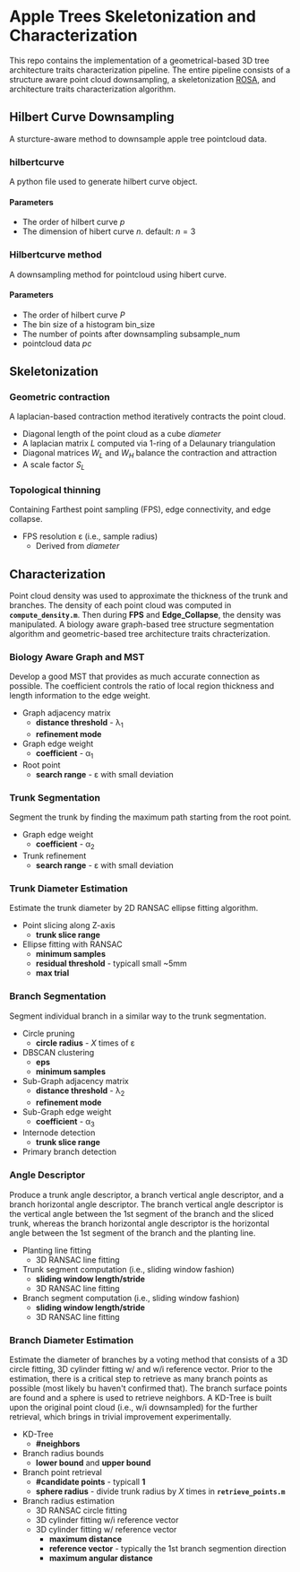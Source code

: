 # Apple Trees Skeletonization and Characterization

This repo contains the implementation of a geometrical-based 3D tree architecture traits characterization pipeline. The entire pipeline consists of a structure aware point cloud downsampling, a skeletonization [ROSA](https://github.com/jjcao/skeletonization), and architecture traits characterization algorithm.

## Hilbert Curve Downsampling

A sturcture-aware method to downsample apple tree pointcloud data.

### hilbertcurve

A python file used to generate hilbert curve object.

#### Parameters

- The order of hilbert curve $p$
- The dimension of hibert curve $n$. default: $n=3$

### Hilbertcurve method

A downsampling method for pointcloud using hibert curve.

#### Parameters

- The order of hilbert curve $P$
- The bin size of a histogram bin_size
- The number of points after downsampling subsample_num
- pointcloud data $pc$

## Skeletonization

### Geometric contraction

A laplacian-based contraction method iteratively contracts the point cloud.

- Diagonal length of the point cloud as a cube *diameter*
- A laplacian matrix *L* computed via 1-ring of a Delaunary triangulation
- Diagonal matrices *W<sub>L</sub>* and *W<sub>H</sub>* balance the contraction and attraction
- A scale factor *S<sub>L</sub>*

### Topological thinning

Containing Farthest point sampling (FPS), edge connectivity, and edge collapse.

- FPS resolution &epsilon; (i.e., sample radius)
  - Derived from *diameter*

## Characterization

Point cloud density was used to approximate the thickness of the trunk and branches. The density of each point cloud was computed in **`compute_density.m`**. Then during **FPS** and **Edge_Collapse**, the density was manipulated. A biology aware graph-based tree structure segmentation algorithm and geometric-based tree architecture traits chracterization.

### Biology Aware Graph and MST

Develop a good MST that provides as much accurate connection as possible. The coefficient controls the ratio of local region thickness and length information to the edge weight.

- Graph adjacency matrix 
  - **distance threshold** - &lambda;<sub>1</sub> 
  - **refinement mode**
- Graph edge weight
  - **coefficient** - &alpha;<sub>1</sub>
- Root point 
  - **search range** - &epsilon; with small deviation

### Trunk Segmentation

Segment the trunk by finding the maximum path starting from the root point.

- Graph edge weight
  - **coefficient** - &alpha;<sub>2</sub>
- Trunk refinement 
  - **search range** - &epsilon; with small deviation

### Trunk Diameter Estimation

Estimate the trunk diameter by 2D RANSAC ellipse fitting algorithm.

- Point slicing along Z-axis
  - **trunk slice range**
- Ellipse fitting with RANSAC
  - **minimum samples**
  - **residual threshold** - typicall small ~5mm
  - **max trial**

### Branch Segmentation

Segment individual branch in a similar way to the trunk segmentation.

- Circle pruning
  - **circle radius** - *X* times of &epsilon;
- DBSCAN clustering
  - **eps**
  - **minimum samples**
- Sub-Graph adjacency matrix 
  - **distance threshold** - &lambda;<sub>2</sub> 
  - **refinement mode**
- Sub-Graph edge weight
  - **coefficient** - &alpha;<sub>3</sub>
- Internode detection
  - **trunk slice range**
- Primary branch detection

### Angle Descriptor

Produce a trunk angle descriptor, a branch vertical angle descriptor, and a branch horizontal angle descriptor. The branch vertical angle descriptor is the vertical angle between the 1st segment of the branch and the sliced trunk, whereas the branch horizontal angle descriptor is the horizontal angle between the 1st segment of the branch and the planting line.

- Planting line fitting
  - 3D RANSAC line fitting
- Trunk segment computation (i.e., sliding window fashion)
  - **sliding window length/stride**
  - 3D RANSAC line fitting
- Branch segment computation (i.e., sliding window fashion)
  - **sliding window length/stride**
  - 3D RANSAC line fitting

### Branch Diameter Estimation

Estimate the diameter of branches by a voting method that consists of a 3D circle fitting, 3D cylinder fitting w/ and w/i reference vector. Prior to the estimation, there is a critical step to retrieve as many branch points as possible (most likely bu haven't confirmed that). The branch surface points are found and a sphere is used to retrieve neighbors. A KD-Tree is built upon the original point cloud (i.e., w/i downsampled) for the further retrieval, which brings in trivial improvement experimentally.

- KD-Tree
  - **#neighbors**
- Branch radius bounds
  - **lower bound** and **upper bound**
- Branch point retrieval
  - **#candidate points** - typicall **1**
  - **sphere radius** - divide trunk radius by *X* times in **`retrieve_points.m`**
- Branch radius estimation
  - 3D RANSAC circle fitting
  - 3D cylinder fitting w/i reference vector
  - 3D cylinder fitting w/ reference vector
    - **maximum distance**
    - **reference vector** - typically the 1st branch segmention direction
    - **maximum angular distance**

